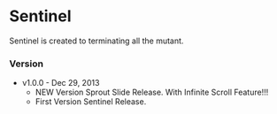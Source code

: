 Sentinel
=========================

Sentinel is created to terminating all the mutant.

### Version
* v1.0.0 - Dec 29, 2013
  * NEW Version Sprout Slide Release. With Infinite Scroll Feature!!!
  * First Version Sentinel Release.
  
